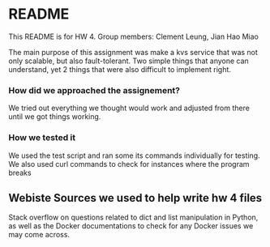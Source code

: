 # README #

This README is for HW 4. Group members: Clement Leung, Jian Hao Miao

The main purpose of this assignment was make a kvs service that was not only scalable, but also fault-tolerant. Two simple things that
anyone can understand, yet 2 things that were also difficult to implement right. 

### How did we approached the assignement? ###

We tried out everything we thought would work and adjusted from there until we got things working.  

### How we tested it ###

We used the test script and ran some its commands individually for testing. We also used curl commands to check for instances
where the program breaks



## Webiste Sources we used to help write hw 4 files

Stack overflow on questions related to dict and list manipulation in Python, as well as the Docker documentations to check for any Docker issues we may come across.



